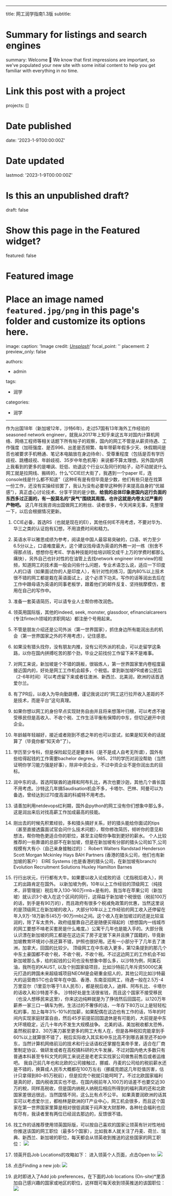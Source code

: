 - - - -
title: 网工润学指南1.3版
subtitle: 

# Summary for listings and search engines
summary: Welcome 👋 We know that first impressions are important, so we've populated your new site with some initial content to help you get familiar with everything in no time.

# Link this post with a project
projects: []

# Date published
date: '2023-1-9T00:00:00Z'

# Date updated
lastmod: '2023-1-9T00:00:00Z'

# Is this an unpublished draft?
draft: false

# Show this page in the Featured widget?
featured: false

# Featured image
# Place an image named `featured.jpg/png` in this page's folder and customize its options here.
image:
caption: 'Image credit: [*Unsplash*](https://unsplash.com/photos/CpkOjOcXdUY)'
focal_point: ''
placement: 2
preview_only: false

authors:
* admin

tags:
* 润学

categories:
* 润学
- - - -
作为出国18年（新加坡12年，沙特6年)，走过57国有13年海外工作经验的seasoned network engineer，就我从2017年上知乎来这五年对国内计算机网络、网络工程师等相关话题下所有帖子的观察，国内的网工不管是从薪资待遇、工作强度（加班强度、是否996、出差是否频繁、每年带薪年假多少天、休假期间是否也被要求手机畅通、笔记本电脑放在身边待命）、受尊重程度（包括是否有学历歧视、跳槽歧视、年龄歧视、35岁中年危机等）来说都不算太理想。另外国内网上我看到的更多的是嘲讽、贬低、劝退这个行业以及同行的帖子，动不动就说什么网工就是拉网线、搬砖的，什么“CCIE烂大街了，我遇到一个paper IE，连console线是什么都不知道”（这种IE有是有但毕竟是少数，他们有些只是在找第一份工作，还没有实操经验罢了，我认为没有必要举这种例子来提高自身的“优越感”），真正虚心讨论技术、分享干货的是少数。**给我的总体印象是国内这行负面的东西多过正面的，有一股莫名的“戾气”围绕其周围，也许这就是内卷太过严重的产物吧。**
这几年找我咨询出国做网工的粉丝、读者很多，今天闲来无事，先整理一下，以后会根据情况更新。
1. CCIE必备，首选RS（也就是现在的EI），其他任何IE不用考虑，不要对华为、华三之类的认证抱有幻想，不用浪费时间和精力。
2. 英语水平以雅思成绩为参考，阅读是中国人最容易突破的，口语、听力至少6.5分以上，口语难度最大，这个建议找母语为英语的外教一对一练（别舍不得那点钱，想想你在考IE、学各种技能时给培训班交成千上万的学费时都那么痛快），另外自己也针对性的在油管上去找network engineer interview的视频，知道网工的技术面一般会问些什么问题，专业术语怎么说，适应一下印度人的口语（如果面试你的人是印度人），有针对性的练习，国内80%以上技术很不错的网工都是栽在英语面试上，这个必须下功夫。写作的话等润出去后在工作中跟母语为英语的同事老板学，跟着他们的邮件反复、坚持揣摩模仿，套用在自己的写作中。
3. 准备一套英语简历，可以请专业人士帮你修改润色。
4. 领英用国际版，其他的indeed, seek, monster, glassdoor, efinancialcareers (专注fintech领域的求职网站）都注册个号用起来。
5. 不管是朋友介绍还是公司外派（第一世界国家），抓住身边所有能润出去的机会（第一世界国家之外的不用考虑），记住感恩。
6. 如果没有猎头找你，没有朋友内推，没有公司外派的机会，可以走留学这条路，以你在国内拼搏吃苦的那个劲，毕业之前找份工作留下来不是难事。
7. 对网工来说，新加坡是个不错的跳板，很锻炼人，第一世界国家里内卷程度最接近国内的，好处是网工工作机会超多，个税低。拿到新加坡PR或者公民后（2-6年时间）可以考虑留下来或者往澳洲、新西兰、北美润，欧洲的话首选爱尔兰。
8. 有了PR后，以收入为导向勤跳槽，谨记我说过的“网工这行拉开收入差距的不是技术，而是平台”这句真理。
9. 如果你想以网工的身份早点实现财务自由并且将来想落叶归根，可以考虑不接受移民但是高收入、不收个税、工作生活平衡有保障的中东，但切记避开中资企业。
10. 年龄越年轻越好，接近或者刚到不惑之年的也可以尝试，如果是知天命的话就算了（毕竟你都“知天命”了）。
11. 学历至少专科，但是保险起见还是要本科（是不是成人自考无所谓），国外有些给得起钱的工作需要bachelor degree。985、211的学历对润没帮助（当然证明你学习能力强是好事），除非中资企业，不过中资企业不是你润出去的目标。
12. 润中东的话，首选阿联酋的迪拜和阿布扎比，再次也要沙迦，其他几个酋长国不用考虑。沙特这几年搞Saudisation机会不多，卡塔尔、巴林、阿曼可以为备选，曾经达到过70度高温的科威特不用考虑。
13. 请善加利用netdevops红利期，国外会python的网工没有你们想象中那么多，这是润出来后对找高薪工作加成最高的技能。
14. 刚出去的时候先积累经验，多和猎头搞好关系，好的猎头能给你面试的tips（甚至直接透露面试官会问什么技术问题），帮你修改简历，倾听你的意见和想法，帮你物色更适合你的职位，甚至主动帮你争取到更好的薪水。
个人比较推荐的一些靠谱的总部不在新加坡，但是在新加坡有分部的猎头公司如下,公司规模有大有小（自己亲身接触过的）：
Robert Walters
Randstad
Henderson Scott
Morgan Mckinley
Hays
BAH Partners (香港的猎头公司，他们也有新加坡的客户）
EIRE Systems (也是香港的猎头公司，在新加坡有branch)
Evolution Recruitment Solutions
Huxley
Hamilton Barnes
15. 行行出状元，行行都有大牛。如果要以收入论成败的话（尤指税后收入），网工的出路肯定在国外。
以新加坡为例，10年以上工作经验的顶级网工（纯技术，非管理层）税后年入130-160万rmb+是有的，我当年在苹果公司（新加坡）就认识3个收入在这个区间的同行，这得益于新加坡个税很低（税前100万的话，到手是有90万的），而且政府有很多个税减免政策的优惠，当然这里说的是顶级网工在新加坡的收入，大部分10年以上工作经验的网工收入还停留在年入9万-18万新币(45万-90万rmb)之间。这个收入在新加坡过的还是比较滋润的，除了车太贵外，政府组屋靠自己还是随便买得起的（想想国内一线城市的网工要想不啃老买套房是什么难度。）公寓干几年也是能入手的。大部分我认识漂在新加坡的网工都是在这边买了房子定居下来并且换了国籍的，毕竟新加坡教育环境对小孩还算不错，护照也很好用。还有一小部分干了几年去了澳洲，加拿大，回国的比较少。
顶级网工在中东收入更多，第12条提到的那几个中东土豪国都不收个税，不收个税，不收个税。不过这边网工的工作机会不如新加坡那么多，给的起钱的公司也没有想象中那么多，以沙特为例，阿美石油，我所在的KAUST, 以及个别国家级项目，比如沙特前几年斥资5000亿美元打造的跨国未来超级城项目NEOM是会砸重金招人的，其他公司比如沙特最大的运营商STC也会常年在中国、香港、东南亚招网工，待遇一般在2.5万-4万里亚尔（1里亚尔等于1.8人民币），都是税后收入，迪拜、阿布扎比、卡塔尔的话收入和沙特差不多。
沙特好处是生活很省钱，而且这个国家不接受移民（也没人想移民来这里），你来这边纯粹就是为了挣钱然后回国花，以120万年薪养一家三口一辆车为例，生活过的不奢侈的话，一年存下80万以上是轻轻松松的事，加上每年3%-10%的加薪，如果配偶在这边也有工作的话，15年的时间内实现家庭财富自由，然后45岁前提前回国退休是有可能的，大前提是中东大环境稳定，近几十年内不发生大规模战争。
北美的话，美加税收都太恐怖，虽然税前拿2、30万美刀甚至更多的网工大有人在，但是各种税扣完能拿到手60%以上就算很不错了，税后实际收入其实和中东比高不到哪去甚至还不如中东，当然计算机网络前沿的技术和行业话语权还掌握在美帝手里，适合在厂商里制定协议、做研发或者在高校搞科研的大牛发展，不过对国内绝大多数只有普通本科甚至专科文凭的网工来说还是老老实实找家公司做售前售后或者运维吧。
我自己前几年也和北欧的公司接触过，挪威、丹麦的公司给的税前薪水还是不错的，换算成人民币大概都在100万左右（挪威克朗这几年贬值厉害，估计只拿得到80-85万税前），但是扣完个税就只能呵呵了。不过北欧国家福利是真的好，国内税收其实也不低，在国内税前年入100万的话差不也要交近30万的稅，同样高税收，但是国内纳税人纳税后相应所得到的福利真的还和北欧国家差很远很远，当然国情不同，这么比有点不公平。
如果真要润欧洲的话其实可以考虑爱尔兰，都柏林是欧洲的IT产业中心，网工机会很多，而且这个国家在第一世界国家里算是相对很低调属于闷声发大财那种，各种社会福利也应有尽有，我读者里有两位已经润去那边的，反馈很不错。
16. 找工作的话推荐使用领英国际版，可以按自己喜欢的国家让领英有针对性地给你推送该国的网工职位（最多5个国家），比如我本人就关注了丹麦、荷兰、瑞典、新西兰、新加坡的职位，每天都会从领英收到推送的这些国家的网工职位：
![](index/v2-88b80331f1ea91cdddff1e163485e39a_1440w.webp)
17. 领英开启Job Locations的攻略如下：
进入领英个人页面，点击Open to:
![](index/v2-cc6c5c98cbb3391910ed1586f0d5f51d_1440w.webp)
2. 点击Finding a new job:
![](index/v2-103d977eabed54f1213793dac5b2a1bf_1440w.webp)

3. 此时即进入了Add job preferences，在下面的Job locations (On-site)*里添加自己感兴趣的国家或地区的职位，这样既可每天收到领英推送的该国职位：
![](index/v2-69ac799a907f38507fa16e6438615249_1440w.webp)
